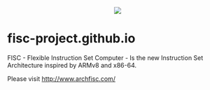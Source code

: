 <p align="center"><a href="http://www.archfisc.com/"><img src="http://www.archfisc.com/assets/fisc_logo_resized_211x100.jpg"></a></p>

# fisc-project.github.io
FISC - Flexible Instruction Set Computer - Is the new Instruction Set Architecture inspired by ARMv8 and x86-64.

Please visit http://www.archfisc.com/
